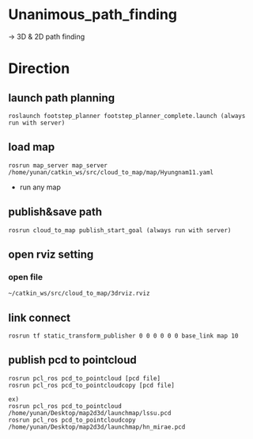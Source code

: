 # Unanimous_path_finding
-> 3D & 2D path finding

# Direction

## launch path planning
`roslaunch footstep_planner footstep_planner_complete.launch (always run with server)`

## load map
`rosrun map_server map_server /home/yunan/catkin_ws/src/cloud_to_map/map/Hyungnam11.yaml`
- run any map

## publish&save path
`rosrun cloud_to_map publish_start_goal (always run with server)`

## open rviz setting
### open file
`~/catkin_ws/src/cloud_to_map/3drviz.rviz`


## link connect
`rosrun tf static_transform_publisher 0 0 0 0 0 0 base_link map 10`

## publish pcd to pointcloud
```
rosrun pcl_ros pcd_to_pointcloud [pcd file]
rosrun pcl_ros pcd_to_pointcloudcopy [pcd file]
```
```
ex)
rosrun pcl_ros pcd_to_pointcloud /home/yunan/Desktop/map2d3d/launchmap/lssu.pcd
rosrun pcl_ros pcd_to_pointcloudcopy /home/yunan/Desktop/map2d3d/launchmap/hn_mirae.pcd
```
